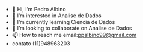- 👋 Hi, I’m  Pedro  Albino
- 👀 I’m interested in  Analise de  Dados
- 🌱 I’m currently learning  Ciencia  de  Dados
- 💞️ I’m looking to collaborate on  Analise de Dados
- 📫 How to reach me  email:ppalbino99@gmail.com  
- contato (11)948963203

<!---
Albino99/Albino99 is a ✨ special ✨ repository because its `README.md` (this file) appears on your GitHub profile.
You can click the Preview link to take a look at your changes.
--->
